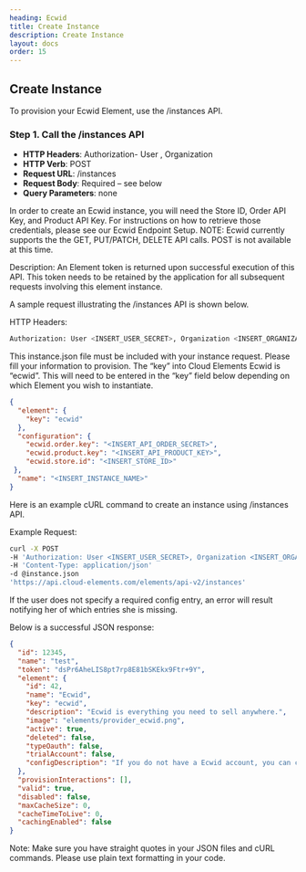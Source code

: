```yaml
---
heading: Ecwid
title: Create Instance
description: Create Instance
layout: docs
order: 15
---
```


## Create Instance

To provision your Ecwid Element, use the /instances API.

### Step 1. Call the /instances API

* __HTTP Headers__: Authorization- User <user secret>, Organization <organization secret>
* __HTTP Verb__: POST
* __Request URL__: /instances
* __Request Body__: Required – see below
* __Query Parameters__: none

In order to create an Ecwid instance, you will need the Store ID, Order API Key, and Product API Key. For instructions on how to retrieve those credentials, please see our Ecwid Endpoint Setup.
NOTE: Ecwid currently supports the the GET, PUT/PATCH, DELETE API calls. POST is not available at this time.

Description: An Element token is returned upon successful execution of this API. This token needs to be retained by the application for all subsequent requests involving this element instance.

A sample request illustrating the /instances API is shown below.

HTTP Headers:

```bash
Authorization: User <INSERT_USER_SECRET>, Organization <INSERT_ORGANIZATION_SECRET>

```
This instance.json file must be included with your instance request.  Please fill your information to provision.  The “key” into Cloud Elements Ecwid is “ecwid”.  This will need to be entered in the “key” field below depending on which Element you wish to instantiate.

```json
{
  "element": {
    "key": "ecwid"
  },
  "configuration": {
    "ecwid.order.key": "<INSERT_API_ORDER_SECRET>",
    "ecwid.product.key": "<INSERT_API_PRODUCT_KEY>",
    "ecwid.store.id": "<INSERT_STORE_ID>"
 },
  "name": "<INSERT_INSTANCE_NAME>"
}
```

Here is an example cURL command to create an instance using /instances API.

Example Request:

```bash
curl -X POST
-H 'Authorization: User <INSERT_USER_SECRET>, Organization <INSERT_ORGANIZATION_SECRET>'
-H 'Content-Type: application/json'
-d @instance.json
'https://api.cloud-elements.com/elements/api-v2/instances'
```

If the user does not specify a required config entry, an error will result notifying her of which entries she is missing.

Below is a successful JSON response:

```json
{
  "id": 12345,
  "name": "test",
  "token": "dsPr6AheLIS8pt7rp8E81bSKEkx9Ftr+9Y",
  "element": {
    "id": 42,
    "name": "Ecwid",
    "key": "ecwid",
    "description": "Ecwid is everything you need to sell anywhere.",
    "image": "elements/provider_ecwid.png",
    "active": true,
    "deleted": false,
    "typeOauth": false,
    "trialAccount": false,
    "configDescription": "If you do not have a Ecwid account, you can create one at Ecwid Signup"
  },
  "provisionInteractions": [],
  "valid": true,
  "disabled": false,
  "maxCacheSize": 0,
  "cacheTimeToLive": 0,
  "cachingEnabled": false
}
```
Note:  Make sure you have straight quotes in your JSON files and cURL commands.  Please use plain text formatting in your code.
